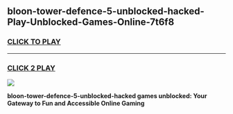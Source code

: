
## bloon-tower-defence-5-unblocked-hacked-Play-Unblocked-Games-Online-7t6f8
<h3>
<a href="https://premium76.site?title=bloon-tower-defence-5-unblocked-hacked&ref=25A">CLICK TO PLAY</a></h3>
<hr>

<h3>
<a href="https://premium76.site?title=bloon-tower-defence-5-unblocked-hacked&ref=25A">CLICK 2 PLAY</a>
  
</h3>

<a href="https://premium76.site?title=bloon-tower-defence-5-unblocked-hacked&ref=25A"><img src="https://clearcache.store/games.png"></a>


**bloon-tower-defence-5-unblocked-hacked games unblocked: Your Gateway to Fun and Accessible Online Gaming**
